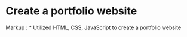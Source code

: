 # Create a portfolio website

Markup : * Utilized HTML, CSS, JavaScript to create a portfolio website
